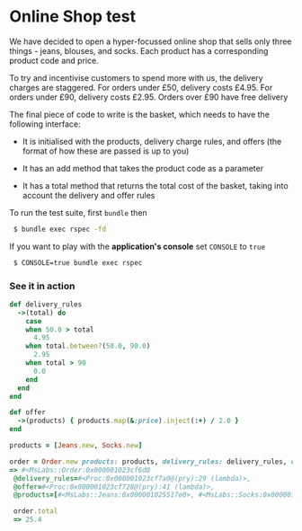 # Online Shop test

We have decided to open a hyper-focussed online shop that sells 
only three things - jeans, blouses, and socks. Each product has a corresponding 
product code and price.

To try and incentivise customers to spend more with us, the delivery charges are 
staggered. For orders under £50, delivery costs £4.95. For orders under £90, 
delivery costs £2.95. Orders over £90 have free delivery

The final piece of code to write is the basket, which needs to have the following 
interface:

- It is initialised with the products, delivery charge rules, and offers (the format of 
how these are passed is up to you)

- It has an add method that takes the product code as a parameter

- It has a total method that returns the total cost of the basket, taking into 
account the delivery and offer rules


To run the test suite, first ```bundle``` then

```bash
 $ bundle exec rspec -fd
```

If you want to play with the **application's console** set ``CONSOLE`` to ``true``

```bash
 $ CONSOLE=true bundle exec rspec
```

### See it in action

```ruby
def delivery_rules
  ->(total) do
    case 
    when 50.0 > total
      4.95
    when total.between?(50.0, 90.0)
      2.95
    when total > 90
      0.0
    end
  end
end

def offer
  ->(products) { products.map(&:price).inject(:+) / 2.0 }
end

products = [Jeans.new, Socks.new]

order = Order.new products: products, delivery_rules: delivery_rules, offer: offer
=> #<MsLabs::Order:0x000001023cf6d8
 @delivery_rules=#<Proc:0x000001023cf7a0@(pry):29 (lambda)>,
 @offer=#<Proc:0x000001023cf728@(pry):41 (lambda)>,
 @products=[#<MsLabs::Jeans:0x000001025517e0>, #<MsLabs::Socks:0x000001025517b8>]>

 order.total
 => 25.4

```

